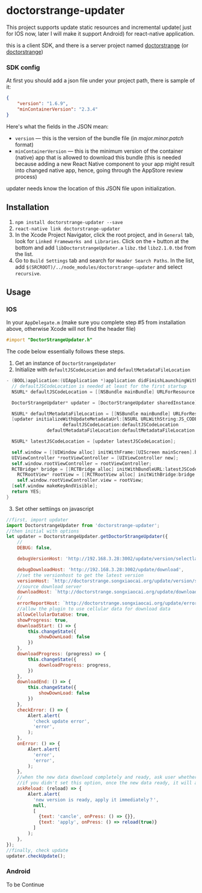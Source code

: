 # doctorstrange-updater
This project supports update static resources and incremental update( just for IOS now, later I will make it support Android) for react-native application.

this is a client SDK, and there is a server project named [doctorstrange](https://github.com/JimmyDaddy/doctorstrange "`github`")  (or [doctorstrange](http://gitlab.songxiaocai.org/ios/doctorstrange "`gitLab`"))

### SDK config

At first you should add a json file under your project path, there is sample of it:
``` json
{
	"version": "1.6.9",
	"minContainerVersion": "2.3.4"
}
```
Here's what the fields in the JSON mean:

* `version` — this is the version of the bundle file (in *major.minor.patch* format)
* `minContainerVersion` — this is the minimum version of the container (native) app that is allowed to download this bundle (this is needed because adding a new React Native component to your app might result into changed native app, hence, going through the AppStore review process)

updater needs know the location of this JSON file upon initialization.

## Installation
1. `npm install doctorstrange-updater --save`
2. `react-native link doctorstrange-updater`
3. In the Xcode Project Navigator, click the root project, and in `General` tab, look for `Linked Frameworks and Libraries`. Click on the `+` button at the bottom and add `libDoctorstrangeUpdater.a` `libz.tbd` `libz2.1.0.tbd` from the list.
4. Go to `Build Settings` tab and search for `Header Search Paths`. In the list, add `$(SRCROOT)/../node_modules/doctorstrange-updater` and select `recursive`.



## Usage

### IOS


In your `AppDelegate.m` (make sure you complete step #5 from installation above, otherwise Xcode will not find the header file)

``` objective-c
#import "DoctorStrangeUpdater.h"
```

The code below essentially follows these steps.

1. Get an instance of `DoctorStrangeUpdater`
2. Initialize with `defaultJSCodeLocation` and `defaultMetadataFileLocation`

``` objective-c
- (BOOL)application:(UIApplication *)application didFinishLaunchingWithOptions:(NSDictionary *)launchOptions {
  // defaultJSCodeLocation is needed at least for the first startup
  NSURL* defaultJSCodeLocation = [[NSBundle mainBundle] URLForResource:@"main" withExtension:@"jsbundle"];

  DoctorStrangeUpdater* updater = [DoctorStrangeUpdater sharedInstance];

  NSURL* defaultMetadataFileLocation = [[NSBundle mainBundle] URLForResource:@"metadata" withExtension:@"json"];
  [updater initializeWithUpdateMetadataUrl:[NSURL URLWithString:JS_CODE_METADATA_URL]
                     defaultJSCodeLocation:defaultJSCodeLocation
               defaultMetadataFileLocation:defaultMetadataFileLocation ];

  NSURL* latestJSCodeLocation = [updater latestJSCodeLocation];

  self.window = [[UIWindow alloc] initWithFrame:[UIScreen mainScreen].bounds];
  UIViewController *rootViewController = [UIViewController new];
  self.window.rootViewController = rootViewController;
  RCTBridge* bridge = [[RCTBridge alloc] initWithBundleURL:latestJSCodeLocation moduleProvider:nil launchOptions:nil];
    RCTRootView* rootView = [[RCTRootView alloc] initWithBridge:bridge moduleName:@"UrAPP" initialProperties:nil];
    self.window.rootViewController.view = rootView;
  [self.window makeKeyAndVisible];
  return YES;
}
```

3. Set other settiings on javascript

```javascript
//first, import updater
import DoctorstrangeUpdater from 'doctorstrange-updater';
//then initial with options
let updater = DoctorstrangeUpdater.getDoctorStrangeUpdater({
	//
	DEBUG: false,

	debugVersionHost: 'http://192.168.3.28:3002/update/version/selectlatest',

	debugDownloadHost: 'http://192.168.3.28:3002/update/download',
	//set the versionhost to get the latest version
	versionHost: `http://doctorstrange.songxiaocai.org/update/version/selectlatest`,
	//source download server
	downloadHost: `http://doctorstrange.songxiaocai.org/update/download`,
	//
	errorReportHost: `http://doctorstrange.songxiaocai.org/update/errorreport`,
	//allow the plugin to use cellular data for download data
	allowCellularDataUse: true,
	showProgress: true,
	downloadStart: () => {
		this.changeState({
			showDownLoad: false
		})
	},
	downloadProgress: (progress) => {
		this.changeState({
			downloadProgress: progress,
		})
	},
	downloadEnd: () => {
		this.changeState({
			showDownLoad: false
		})
	},
	checkError: () => {
		Alert.alert(
		  'check update error',
		  'error',
		);
	},
	onError: () => {
		Alert.alert(
		  'error',
		  'error',
		);
	},
	//when the new data download completely and ready, ask user whether apply it immediately,
	//if you didn't set this option, once the new data ready, it will apply immediately
	askReload: (reload) => {
		Alert.alert(
		  'new version is ready, apply it immediately？',
		  null,
		  [
			{text: 'cancle', onPress: () => {}},
			{text: 'apply', onPress: () => reload(true)}
		  ]
		);
	},
});
//finally, check update
updater.checkUpdate();
```

### Android

To be Continue
